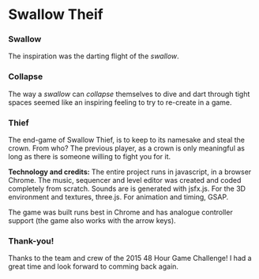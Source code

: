 # Swallow Theif

### Swallow
The inspiration was the darting flight of the *swallow*.

### Collapse
The way a *swallow* can *collapse* themselves to dive and dart through tight spaces seemed like an inspiring feeling to try to re-create in a game.
	
### Thief
The end-game of Swallow Thief, is to keep to its namesake and steal the crown. From who? The previous player, as a crown is only meaningful as long as there is someone willing to fight you for it.

**Technology and credits:**
The entire project runs in javascript, in a browser Chrome. The music, sequencer and level editor was created and coded completely from scratch. Sounds are is generated with jsfx.js. For the 3D environment and textures, three.js. For animation and timing, GSAP.

The game was built runs best in Chrome and has analogue controller support (the game also works with the arrow keys).

### Thank-you!
Thanks to the team and crew of the 2015 48 Hour Game Challenge! I had a great time and look forward to comming back again.